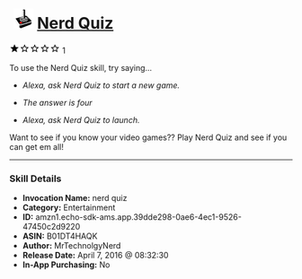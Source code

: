# &nbsp;<img src="skill_icon" alt="Nerd Quiz icon" width="36"> [Nerd Quiz](http://alexa.amazon.com/#skills/amzn1.echo-sdk-ams.app.39dde298-0ae6-4ec1-9526-47450c2d9220)
![1 stars](../../images/ic_star_black_18dp_1x.png)![1 stars](../../images/ic_star_border_black_18dp_1x.png)![1 stars](../../images/ic_star_border_black_18dp_1x.png)![1 stars](../../images/ic_star_border_black_18dp_1x.png)![1 stars](../../images/ic_star_border_black_18dp_1x.png) 1

To use the Nerd Quiz skill, try saying...

* *Alexa, ask Nerd Quiz to start a new game.*

* *The answer is four*

* *Alexa, ask Nerd Quiz to launch.*

Want to see if you know your video games?? Play Nerd Quiz and see if you can get em all!

***

### Skill Details

* **Invocation Name:** nerd quiz
* **Category:** Entertainment
* **ID:** amzn1.echo-sdk-ams.app.39dde298-0ae6-4ec1-9526-47450c2d9220
* **ASIN:** B01DT4HAQK
* **Author:** MrTechnolgyNerd
* **Release Date:** April 7, 2016 @ 08:32:30
* **In-App Purchasing:** No
